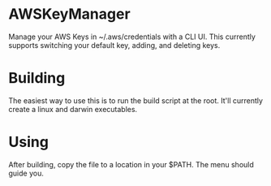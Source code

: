 # AWSKeyManager
Manage your AWS Keys in ~/.aws/credentials with a CLI UI. This currently supports switching your default key, adding, and deleting keys.


# Building
The easiest way to use this is to run the build script at the root. It'll currently create a linux and darwin executables.

# Using
After building, copy the file to a location in your $PATH. The menu should guide you.
